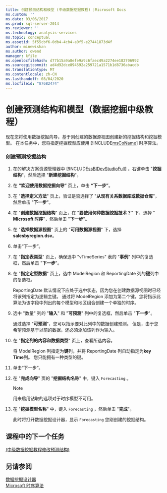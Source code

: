 ```yaml
---
title: 创建预测结构和模型 (中级数据挖掘教程) |Microsoft Docs
ms.custom: ''
ms.date: 03/06/2017
ms.prod: sql-server-2014
ms.reviewer: ''
ms.technology: analysis-services
ms.topic: conceptual
ms.assetid: 5f55cbf6-0db4-4cb4-a0f5-e27441873d4f
author: minewiskan
ms.author: owend
manager: kfile
ms.openlocfilehash: d77b15a9a8efe9a9c6faec49a2274ee182706992
ms.sourcegitcommit: ad4d92dce894592a259721a1571b1d8736abacdb
ms.translationtype: MT
ms.contentlocale: zh-CN
ms.lasthandoff: 08/04/2020
ms.locfileid: "87682474"
---
```

# <a name="creating-a-forecasting-structure-and-model-intermediate-data-mining-tutorial"></a>创建预测结构和模型（数据挖掘中级教程）
  现在您将使用数据挖掘向导，基于刚创建的数据源视图创建新的挖掘结构和挖掘模型。 在本任务中，您将指定挖掘模型应使用 [!INCLUDE[msCoName](../includes/msconame-md.md)] 时序算法。  
  
### <a name="to-create-a-forecasting-mining-structure"></a>创建预测挖掘结构  
  
1.  在的解决方案资源管理器中 [!INCLUDE[ssBIDevStudioFull](../includes/ssbidevstudiofull-md.md)] ，右键单击 "**挖掘结构**"，然后选择 "**新建挖掘结构**"。  
  
2.  在 **“欢迎使用数据挖掘向导”** 页上，单击 **“下一步”**。  
  
3.  在 "**选择定义方法**" 页上，验证是否选择了 "**从现有关系数据库或数据仓库**"，然后单击 "**下一步**"。  
  
4.  在 "**创建数据挖掘结构**" 页上，在 "**要使用何种数据挖掘技术？**" 下，选择 " **Microsoft 时序**"，然后单击 "**下一步**"。  
  
5.  在 "**选择数据源视图**" 页上的 "**可用数据源视图**" 下，选择**salesbyregion.dsv**。  
  
6.  单击“下一步”。  
  
7.  在 "**指定表类型**" 页上，确保选中 "vTimeSeries" 表的 "**事例**" 列中的复选框，然后单击 "**下一步**"。  
  
8.  在 "**指定定型数据**" 页上，选中 ModelRegion 和 ReportingDate 列的**键**列中的复选框。  
  
     ReportingDate 默认情况下应处于选中状态，因为您在创建数据源视图时已经将该列指定为逻辑主键。 通过将 ModelRegion 添加为第二个键，您将指示此算法为该字段中列出的每个模型和地区组合创建一个单独的时序。  
  
9. 选中 "数量" 列的 "**输入**" 和 "**可预测**" 列中的复选框，然后单击 "**下一步**"。  
  
     通过选择 "**可预测**"，您可以指示要对此列中的数据创建预测。 但是，由于您希望预测基于以前的数据，还必须添加该列作为输入。  
  
10. 在 "**指定列的内容和数据类型**" 页上，查看所选内容。  
  
     将 ModelRegion 列指定为**键**列，并将 ReportingDate 列自动指定为**key Time**列。 您只能拥有一种类型的键。  
  
11. 单击“下一步”。  
  
12. 在 "**完成向导**" 页的 "**挖掘结构名称**" 中，键入 `Forecasting` 。  
  
    > [!NOTE]  
    >  用来启用钻取的选项对于时序模型不可用。  
  
13. 在 "**挖掘模型名称**" 中，键入 `Forecasting` ，然后单击 "**完成**"。  
  
     此时将打开数据挖掘设计器，显示 `Forecasting` 您刚创建的挖掘结构。  
  
## <a name="next-task-in-lesson"></a>课程中的下一个任务  
 [&#40;中级数据挖掘教程修改预测结构&#41;](../../2014/tutorials/modifying-the-forecasting-structure-intermediate-data-mining-tutorial.md)  
  
## <a name="see-also"></a>另请参阅  
 [数据挖掘设计器](../../2014/analysis-services/data-mining/data-mining-designer.md)   
 [Microsoft 时序算法](../../2014/analysis-services/data-mining/microsoft-time-series-algorithm.md)  
  
  

